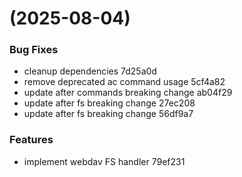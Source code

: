 #  (2025-08-04)


### Bug Fixes

* cleanup dependencies 7d25a0d
* remove deprecated ac command usage 5cf4a82
* update after commands breaking change ab04f29
* update after fs breaking change 27ec208
* update after fs breaking change 56df9a7


### Features

* implement webdav FS handler 79ef231



